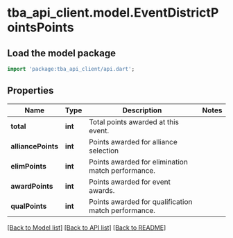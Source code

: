 # tba_api_client.model.EventDistrictPointsPoints

## Load the model package
```dart
import 'package:tba_api_client/api.dart';
```

## Properties
Name | Type | Description | Notes
------------ | ------------- | ------------- | -------------
**total** | **int** | Total points awarded at this event. | 
**alliancePoints** | **int** | Points awarded for alliance selection | 
**elimPoints** | **int** | Points awarded for elimination match performance. | 
**awardPoints** | **int** | Points awarded for event awards. | 
**qualPoints** | **int** | Points awarded for qualification match performance. | 

[[Back to Model list]](../README.md#documentation-for-models) [[Back to API list]](../README.md#documentation-for-api-endpoints) [[Back to README]](../README.md)


